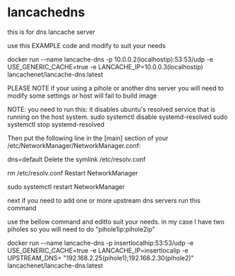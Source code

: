 # lancachedns
this is for dns lancache server

use this EXAMPLE code and modify to suit your needs

docker run --name lancache-dns -p 10.0.0.2(localhostip):53:53/udp -e USE_GENERIC_CACHE=true -e LANCACHE_IP=10.0.0.3(localhostip) lancachenet/lancache-dns:latest

PLEASE NOTE if your using a pihole or another dns server you will need to modify some settings or host will fail to build image

NOTE: you need to run this:  it disables ubuntu's resolved service that is running on the host system.
sudo systemctl disable systemd-resolved
sudo systemctl stop systemd-resolved

Then put the following line in the [main] section of your /etc/NetworkManager/NetworkManager.conf:

dns=default
Delete the symlink /etc/resolv.conf

rm /etc/resolv.conf
Restart NetworkManager

sudo systemctl restart NetworkManager

next if you need to add one or more upstream dns servers run this command

use the bellow command and editto suit your needs. in my case I have two piholes so you will need to do "pihole1ip:pihole2ip"

docker run --name lancache-dns -p insertlocalhip:53:53/udp -e USE_GENERIC_CACHE=true -e LANCACHE_IP=insertlocalip -e UPSTREAM_DNS= "192.168.2.25(pihole1);192.168.2.30(pihole2)"  lancachenet/lancache-dns:latest
